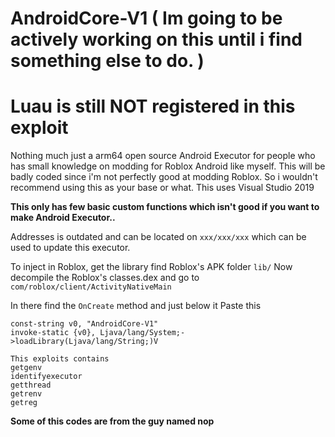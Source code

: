 # AndroidCore-V1 ( Im going to be actively working on this until i find something else to do. )

# Luau is still NOT registered in this exploit

Nothing much just a arm64 open source Android Executor for people who has small knowledge on modding for Roblox Android like myself. This will be badly coded since i'm not perfectly good at modding Roblox. So i wouldn't recommend using this as your base or what. This uses Visual Studio 2019

**This only has few basic custom functions which isn't good if you want to make Android Executor..**

Addresses is outdated and can be located on ``xxx/xxx/xxx`` which can be used to update this executor.

To inject in Roblox, get the library find Roblox's APK folder ``lib/`` Now decompile the Roblox's classes.dex and go to ``com/roblox/client/ActivityNativeMain``

In there find the ``OnCreate`` method and just below it Paste this

```
const-string v0, "AndroidCore-V1"
invoke-static {v0}, Ljava/lang/System;->loadLibrary(Ljava/lang/String;)V
```

```
This exploits contains
getgenv
identifyexecutor
getthread
getrenv
getreg
```

**Some of this codes are from the guy named nop**
